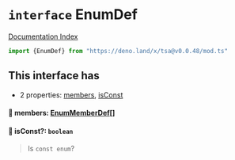 # `interface` EnumDef

[Documentation Index](../README.md)

```ts
import {EnumDef} from "https://deno.land/x/tsa@v0.0.48/mod.ts"
```

## This interface has

- 2 properties:
[members](#-members-enummemberdef),
[isConst](#-isconst-boolean)


#### 📄 members: [EnumMemberDef](../interface.EnumMemberDef/README.md)\[]



#### 📄 isConst?: `boolean`

> Is `const enum`?




